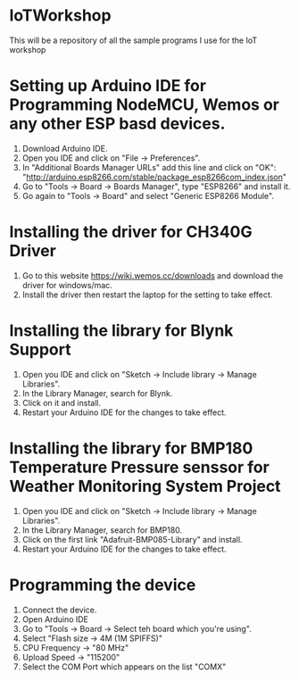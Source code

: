 # IoTWorkshop
This will be a repository of all the sample programs I use for the IoT workshop


# Setting up Arduino IDE for Programming NodeMCU, Wemos or any other ESP basd devices.

1. Download Arduino IDE.
2. Open you IDE and click on "File -> Preferences".
3. In  "Additional Boards Manager URLs" add this line and click on "OK":
  "http://arduino.esp8266.com/stable/package_esp8266com_index.json"
4. Go to "Tools -> Board -> Boards Manager", type "ESP8266" and install it.
5. Go again to "Tools -> Board" and select "Generic ESP8266 Module".

# Installing the driver for CH340G Driver 

1. Go to this website https://wiki.wemos.cc/downloads and download the driver for windows/mac.
2. Install the driver then restart the laptop for the setting to take effect.

# Installing the library for Blynk Support

1. Open you IDE and click on "Sketch -> Include library -> Manage Libraries".
2. In the Library Manager, search for Blynk.
3. Click on it and install. 
4. Restart your Arduino IDE for the changes to take effect. 

# Installing the library for BMP180 Temperature Pressure senssor for Weather Monitoring System Project

1. Open you IDE and click on "Sketch -> Include library -> Manage Libraries".
2. In the Library Manager, search for BMP180.
3. Click on the first link "Adafruit-BMP085-Library" and install. 
4. Restart your Arduino IDE for the changes to take effect. 

# Programming the device

1. Connect the device.
2. Open Arduino IDE
3. Go to "Tools -> Board -> Select teh board which you're using".
4. Select "Flash size -> 4M (1M SPIFFS)"
5. CPU Frequency -> "80 MHz"
6. Upload Speed -> "115200"
7. Select the COM Port which appears on the list "COMX"







